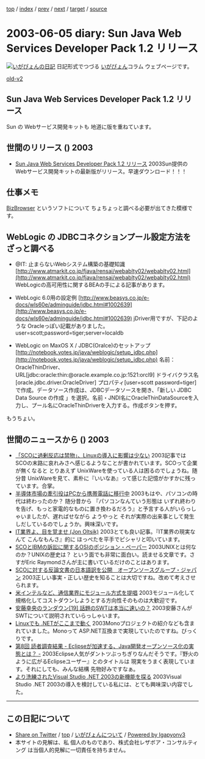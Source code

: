 [top](../index.html) 
 / [index](index.html) 
 / [prev](ig030604.html) 
 / [next](ig030606.html) 
 / [target](https://www.igapyon.jp/igapyon/diary/2003/ig030605.html) 
 / [source](https://github.com/igapyon/diary/blob/master/2003/ig030605.src.md) 

2003-06-05 diary: Sun Java Web Services Developer Pack 1.2 リリース
=====================================================================================================
[![いがぴょんの日記](https://www.igapyon.jp/igapyon/diary/images/iga200306s.jpg "いがぴょん")](https://www.igapyon.jp/igapyon/diary/memo/memoigapyon.html) 日記形式でつづる [いがぴょん](https://www.igapyon.jp/igapyon/diary/memo/memoigapyon.html)コラム ウェブページです。

[old-v2](ig030605-orig.html)

## Sun Java Web Services Developer Pack 1.2 リリース

Sun の Webサービス開発キットも 地道に版を重ねています。


## 世間のリリース () 2003

* [Sun Java Web Services Developer Pack 1.2 リリース](http://java.sun.com/webservices/)  2003Sun提供のWebサービス開発キットの最新版がリリース。早速ダウンロード！！！

## 仕事メモ

[BizBrowser](http://www.axissoft.co.jp/biz/bizbd/index.html) というソフトについて ちょちょっと調べる必要が出てきた模様です。

## WebLogic の JDBCコネクションプール設定方法をざっと調べる

* @IT: 止まらないWebシステム構築の基礎知識
  [http://www.atmarkit.co.jp/fjava/rensai/webablty02/webablty02.html](http://www.atmarkit.co.jp/fjava/rensai/webablty02/webablty02.html)
  WebLogicの高可用性に関するBEAの手による記事があります。
  
* WebLogic 6.0用の設定例
  [http://www.beasys.co.jp/e-docs/wls60e/adminguide/jdbc.html#1002639](http://www.beasys.co.jp/e-docs/wls60e/adminguide/jdbc.html#1002639)
  jDriver用ですが、下記のような Oracleっぽい記載がありました。
  user=scott;password=tiger;server=localdb
  
* WebLogic on MaxOS X / JDBC(Oralce)のセットアップ[http://notebook.votes.jp/java/weblogic/setup_jdbc.php](http://notebook.votes.jp/java/weblogic/setup_jdbc.php)
  名前：OracleThinDriver、URL[jdbc:oracle:thin:@oracle.example.co.jp:1521:orcl9] ドライバクラス名[oracle.jdbc.driver.OracleDriver] プロパティ[user=scott password=tiger]で作成。データソース作成は、JDBCデータソースを開き、「新しい JDBC Data Source の作成 」を選択。名前・JNDI名にOracleThinDataSourceを入力し、プール名にOracleThinDriverを入力する。作成ボタンを押す。

もうちょい。

## 世間のニュースから () 2003

* [「SCOに過剰反応は禁物」、Linuxの導入に影響は少ない](http://japan.cnet.com/news/ent/story/0,2000047623,20054932,00.htm)  2003記事では SCOの末路に哀れみさへ感じるようなことが書かれています。SCOって企業が無くなると とりあえず UnixWareを使っている人は困るのでしょうね。随分昔 UnixWareを見て、素朴に『いいなあ』って感じた記憶がかすかに残っています。合掌。
* [半導体市場の牽引役はPCから携帯電話に移行中](http://japan.cnet.com/svc/rss?id=1264.47674.54933)  2003もはや、パソコンの時代は終わったのか？ 随分昔から 『パソコンなんていう形態は いずれ終わりを告げ、もっと家電的なものに置き換わるだろう』と予言する人がいらっしゃいましたが、遅ればせながら ようやっと それが実際の出来事として発生しだしているのでしょうか。興味深いです。
* [IT業界よ、目を覚ませ (Jon Oltsik)](http://japan.cnet.com/news/pers/story/0,2000047682,20054892,00.htm)  2003とても良い記事。『IT業界の現実なんて こんなもんさ』的に ほっぺたを平手でピシャリと叩いています。
* [SCOとIBMの訴訟に関するOSIのポジション・ペーパー](http://opensource.jp/sco/sco-vs-ibm.html)  2003UNIXとは何なのか？UNIXの歴史は？ という面でも非常に面白い。読ませる文章です。さすがEric Raymondさんが主に書いているだけのことはあります。
* [SCOに対する反論文書の日本語訳を公開　オープンソースグループ・ジャパン](http://www.zdnet.co.jp/news/0306/04/njbt_03.html)  2003正しい事実・正しい歴史を知ることは大切ですね。改めて考えさせられます。
* [米インテルなど、通信業界にモジュール方式を提唱](http://japan.cnet.com/news/com/story/0,2000047668,20054979,00.htm)  2003モジュール化して規格化してコストダウンしようとする方向性そのものは大歓迎です。
* [安藤幸央のランダウン[19] 話題のSWTは本当に速いの？](http://www.atmarkit.co.jp/fjava/column/andoh/andoh19.html)  2003安藤さんがSWTについて説明されていらっしゃいます。
* [Linuxでも .NETがここまで動く](http://itpro.nikkeibp.co.jp/free/ITPro/OPINION/20030527/1/)  2003Monoプロジェクトの紹介なども含まれていました。Monoって ASP.NET互換まで実現していたのですね。びっくりです。
* [第8回 読者調査結果 - Eclipseが加速する、Java開発オープンソース化の実態とは？ -](http://www.atmarkit.co.jp/fjava/survey/survey0306/java0303.html)  2003Eclipse人気がダントツぶっちぎりなんだそうです。『野火のように広がるEclipseユーザー』とのタイトルは 現実をうまく表現しています。それにしても、みんな結構 先物好みですなぁ。
* [より洗練されたVisual Studio .NET 2003の新機能を探る](http://www.atmarkit.co.jp/fdotnet/special/vs2003/vs2003_01.html)  2003Visual Studio .NET 2003の導入を検討している私には、とても興味深い内容でした。


----------------------------------------------------------------------------------------------------

## この日記について

* [Share on Twitter](https://twitter.com/intent/tweet?hashtags=igapyon%2Cdiary%2C%E3%81%84%E3%81%8C%E3%81%B4%E3%82%87%E3%82%93&text=Sun+Java+Web+Services+Developer+Pack+1.2+%E3%83%AA%E3%83%AA%E3%83%BC%E3%82%B9&url=https%3A%2F%2Fwww.igapyon.jp%2Figapyon%2Fdiary%2F2003%2Fig030605.html) / [top](../index.html) / [いがぴょんについて](https://www.igapyon.jp/igapyon/diary/memo/memoigapyon.html) / [Powered by Igapyonv3](https://github.com/igapyon/igapyonv3)
* 本サイトの見解は、私 個人のものであり、株式会社レザボア・コンサルティング は当個人的見解に一切責任を持ちません。 
